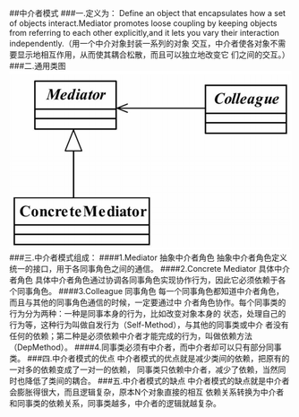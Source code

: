 ##中介者模式
###一.定义为：
Define an object that encapsulates how a set of objects
interact.Mediator promotes loose coupling by keeping objects from referring to each other
explicitly,and it lets you vary their interaction independently.（用一个中介对象封装一系列的对象
交互，中介者使各对象不需要显示地相互作用，从而使其耦合松散，而且可以独立地改变它
们之间的交互。）
###二.通用类图
![](.readMe_images/3dfb6982.png)
###三.中介者模式组成：
####1.Mediator 抽象中介者角色
抽象中介者角色定义统一的接口，用于各同事角色之间的通信。
####2.Concrete Mediator 具体中介者角色
具体中介者角色通过协调各同事角色实现协作行为，因此它必须依赖于各个同事角色。
####3.Colleague 同事角色
每一个同事角色都知道中介者角色，而且与其他的同事角色通信的时候，一定要通过中
介者角色协作。每个同事类的行为分为两种：一种是同事本身的行为，比如改变对象本身的
状态，处理自己的行为等，这种行为叫做自发行为（Self-Method），与其他的同事类或中介
者没有任何的依赖；第二种是必须依赖中介者才能完成的行为，叫做依赖方法（DepMethod）。
####4.同事类必须有中介者，而中介者却可以只有部分同事类。
###四.中介者模式的优点
中介者模式的优点就是减少类间的依赖，把原有的一对多的依赖变成了一对一的依赖，
同事类只依赖中介者，减少了依赖，当然同时也降低了类间的耦合。
###五.中介者模式的缺点
中介者模式的缺点就是中介者会膨胀得很大，而且逻辑复杂，原本N个对象直接的相互
依赖关系转换为中介者和同事类的依赖关系，同事类越多，中介者的逻辑就越复杂。